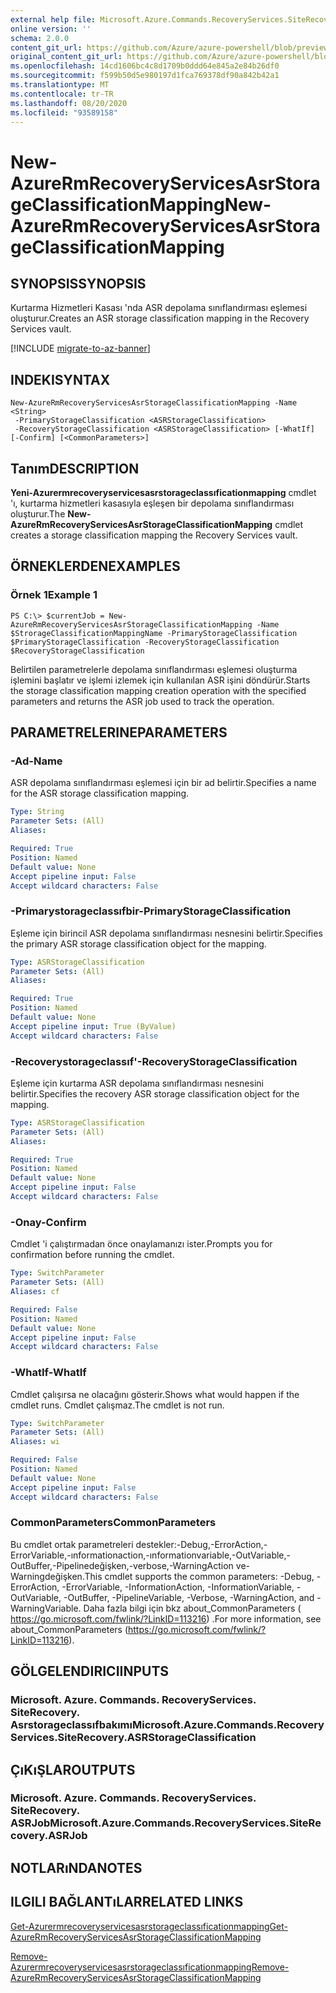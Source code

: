 ```yaml
---
external help file: Microsoft.Azure.Commands.RecoveryServices.SiteRecovery.dll-Help.xml
online version: ''
schema: 2.0.0
content_git_url: https://github.com/Azure/azure-powershell/blob/preview/src/ResourceManager/RecoveryServices.SiteRecovery/Commands.RecoveryServices.SiteRecovery/help/New-AzureRmRecoveryServicesAsrStorageClassificationMapping.md
original_content_git_url: https://github.com/Azure/azure-powershell/blob/preview/src/ResourceManager/RecoveryServices.SiteRecovery/Commands.RecoveryServices.SiteRecovery/help/New-AzureRmRecoveryServicesAsrStorageClassificationMapping.md
ms.openlocfilehash: 14cd1606bc4c8d1709b0ddd64e845a2e84b26df0
ms.sourcegitcommit: f599b50d5e980197d1fca769378df90a842b42a1
ms.translationtype: MT
ms.contentlocale: tr-TR
ms.lasthandoff: 08/20/2020
ms.locfileid: "93589158"
---
```

# <span data-ttu-id="daa91-101">New-AzureRmRecoveryServicesAsrStorageClassificationMapping</span><span class="sxs-lookup"><span data-stu-id="daa91-101">New-AzureRmRecoveryServicesAsrStorageClassificationMapping</span></span>

## <span data-ttu-id="daa91-102">SYNOPSIS</span><span class="sxs-lookup"><span data-stu-id="daa91-102">SYNOPSIS</span></span>
<span data-ttu-id="daa91-103">Kurtarma Hizmetleri Kasası 'nda ASR depolama sınıflandırması eşlemesi oluşturur.</span><span class="sxs-lookup"><span data-stu-id="daa91-103">Creates an ASR storage classification mapping in the Recovery Services vault.</span></span>

[!INCLUDE [migrate-to-az-banner](../../includes/migrate-to-az-banner.md)]

## <span data-ttu-id="daa91-104">INDEKI</span><span class="sxs-lookup"><span data-stu-id="daa91-104">SYNTAX</span></span>

```
New-AzureRmRecoveryServicesAsrStorageClassificationMapping -Name <String>
 -PrimaryStorageClassification <ASRStorageClassification>
 -RecoveryStorageClassification <ASRStorageClassification> [-WhatIf] [-Confirm] [<CommonParameters>]
```

## <span data-ttu-id="daa91-105">Tanım</span><span class="sxs-lookup"><span data-stu-id="daa91-105">DESCRIPTION</span></span>
<span data-ttu-id="daa91-106">**Yeni-Azurermrecoveryservicesasrstorageclassıficationmapping** cmdlet 'ı, kurtarma hizmetleri kasasıyla eşleşen bir depolama sınıflandırması oluşturur.</span><span class="sxs-lookup"><span data-stu-id="daa91-106">The **New-AzureRmRecoveryServicesAsrStorageClassificationMapping** cmdlet creates a storage classification mapping the Recovery Services vault.</span></span>

## <span data-ttu-id="daa91-107">ÖRNEKLERDEN</span><span class="sxs-lookup"><span data-stu-id="daa91-107">EXAMPLES</span></span>

### <span data-ttu-id="daa91-108">Örnek 1</span><span class="sxs-lookup"><span data-stu-id="daa91-108">Example 1</span></span>
```
PS C:\> $currentJob = New-AzureRmRecoveryServicesAsrStorageClassificationMapping -Name $StrorageClassificationMappingName -PrimaryStorageClassification $PrimaryStorageClassification -RecoveryStorageClassification $RecoveryStorageClassification
```

<span data-ttu-id="daa91-109">Belirtilen parametrelerle depolama sınıflandırması eşlemesi oluşturma işlemini başlatır ve işlemi izlemek için kullanılan ASR işini döndürür.</span><span class="sxs-lookup"><span data-stu-id="daa91-109">Starts the storage classification mapping creation operation with the specified parameters and returns the ASR job used to track the operation.</span></span>

## <span data-ttu-id="daa91-110">PARAMETRELERINE</span><span class="sxs-lookup"><span data-stu-id="daa91-110">PARAMETERS</span></span>

### <span data-ttu-id="daa91-111">-Ad</span><span class="sxs-lookup"><span data-stu-id="daa91-111">-Name</span></span>
<span data-ttu-id="daa91-112">ASR depolama sınıflandırması eşlemesi için bir ad belirtir.</span><span class="sxs-lookup"><span data-stu-id="daa91-112">Specifies a name for the ASR storage classification mapping.</span></span>

```yaml
Type: String
Parameter Sets: (All)
Aliases: 

Required: True
Position: Named
Default value: None
Accept pipeline input: False
Accept wildcard characters: False
```

### <span data-ttu-id="daa91-113">-Primarystorageclassıfbir</span><span class="sxs-lookup"><span data-stu-id="daa91-113">-PrimaryStorageClassification</span></span>
<span data-ttu-id="daa91-114">Eşleme için birincil ASR depolama sınıflandırması nesnesini belirtir.</span><span class="sxs-lookup"><span data-stu-id="daa91-114">Specifies the primary ASR storage classification object for the mapping.</span></span>

```yaml
Type: ASRStorageClassification
Parameter Sets: (All)
Aliases: 

Required: True
Position: Named
Default value: None
Accept pipeline input: True (ByValue)
Accept wildcard characters: False
```

### <span data-ttu-id="daa91-115">-Recoverystorageclassıf'</span><span class="sxs-lookup"><span data-stu-id="daa91-115">-RecoveryStorageClassification</span></span>
<span data-ttu-id="daa91-116">Eşleme için kurtarma ASR depolama sınıflandırması nesnesini belirtir.</span><span class="sxs-lookup"><span data-stu-id="daa91-116">Specifies the recovery ASR storage classification object for the mapping.</span></span>

```yaml
Type: ASRStorageClassification
Parameter Sets: (All)
Aliases: 

Required: True
Position: Named
Default value: None
Accept pipeline input: False
Accept wildcard characters: False
```

### <span data-ttu-id="daa91-117">-Onay</span><span class="sxs-lookup"><span data-stu-id="daa91-117">-Confirm</span></span>
<span data-ttu-id="daa91-118">Cmdlet 'i çalıştırmadan önce onaylamanızı ister.</span><span class="sxs-lookup"><span data-stu-id="daa91-118">Prompts you for confirmation before running the cmdlet.</span></span>

```yaml
Type: SwitchParameter
Parameter Sets: (All)
Aliases: cf

Required: False
Position: Named
Default value: None
Accept pipeline input: False
Accept wildcard characters: False
```

### <span data-ttu-id="daa91-119">-WhatIf</span><span class="sxs-lookup"><span data-stu-id="daa91-119">-WhatIf</span></span>
<span data-ttu-id="daa91-120">Cmdlet çalışırsa ne olacağını gösterir.</span><span class="sxs-lookup"><span data-stu-id="daa91-120">Shows what would happen if the cmdlet runs.</span></span> <span data-ttu-id="daa91-121">Cmdlet çalışmaz.</span><span class="sxs-lookup"><span data-stu-id="daa91-121">The cmdlet is not run.</span></span>

```yaml
Type: SwitchParameter
Parameter Sets: (All)
Aliases: wi

Required: False
Position: Named
Default value: None
Accept pipeline input: False
Accept wildcard characters: False
```

### <span data-ttu-id="daa91-122">CommonParameters</span><span class="sxs-lookup"><span data-stu-id="daa91-122">CommonParameters</span></span>
<span data-ttu-id="daa91-123">Bu cmdlet ortak parametreleri destekler:-Debug,-ErrorAction,-ErrorVariable,-ınformationaction,-ınformationvariable,-OutVariable,-OutBuffer,-Pipelinedeğişken,-verbose,-WarningAction ve-Warningdeğişken.</span><span class="sxs-lookup"><span data-stu-id="daa91-123">This cmdlet supports the common parameters: -Debug, -ErrorAction, -ErrorVariable, -InformationAction, -InformationVariable, -OutVariable, -OutBuffer, -PipelineVariable, -Verbose, -WarningAction, and -WarningVariable.</span></span> <span data-ttu-id="daa91-124">Daha fazla bilgi için bkz about_CommonParameters ( https://go.microsoft.com/fwlink/?LinkID=113216) .</span><span class="sxs-lookup"><span data-stu-id="daa91-124">For more information, see about_CommonParameters (https://go.microsoft.com/fwlink/?LinkID=113216).</span></span>

## <span data-ttu-id="daa91-125">GÖLGELENDIRICI</span><span class="sxs-lookup"><span data-stu-id="daa91-125">INPUTS</span></span>

### <span data-ttu-id="daa91-126">Microsoft. Azure. Commands. RecoveryServices. SiteRecovery. Asrstorageclassıfbakımı</span><span class="sxs-lookup"><span data-stu-id="daa91-126">Microsoft.Azure.Commands.RecoveryServices.SiteRecovery.ASRStorageClassification</span></span>

## <span data-ttu-id="daa91-127">ÇıKıŞLAR</span><span class="sxs-lookup"><span data-stu-id="daa91-127">OUTPUTS</span></span>

### <span data-ttu-id="daa91-128">Microsoft. Azure. Commands. RecoveryServices. SiteRecovery. ASRJob</span><span class="sxs-lookup"><span data-stu-id="daa91-128">Microsoft.Azure.Commands.RecoveryServices.SiteRecovery.ASRJob</span></span>

## <span data-ttu-id="daa91-129">NOTLARıNDA</span><span class="sxs-lookup"><span data-stu-id="daa91-129">NOTES</span></span>

## <span data-ttu-id="daa91-130">ILGILI BAĞLANTıLAR</span><span class="sxs-lookup"><span data-stu-id="daa91-130">RELATED LINKS</span></span>

[<span data-ttu-id="daa91-131">Get-Azurermrecoveryservicesasrstorageclassıficationmapping</span><span class="sxs-lookup"><span data-stu-id="daa91-131">Get-AzureRmRecoveryServicesAsrStorageClassificationMapping</span></span>](./Get-AzureRmRecoveryServicesAsrStorageClassificationMapping.md)

[<span data-ttu-id="daa91-132">Remove-Azurermrecoveryservicesasrstorageclassıficationmapping</span><span class="sxs-lookup"><span data-stu-id="daa91-132">Remove-AzureRmRecoveryServicesAsrStorageClassificationMapping</span></span>](./Remove-AzureRmRecoveryServicesAsrStorageClassificationMapping.md)

